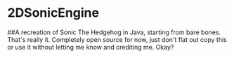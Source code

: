 # 2DSonicEngine
##A recreation of Sonic The Hedgehog in Java, starting from bare bones.
That's really it. Completely open source for now, just don't flat out copy this or use it without letting me know and crediting me. Okay?

